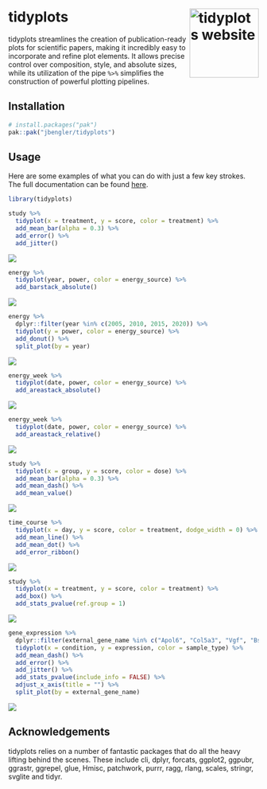 
<!-- README.md is generated from README.Rmd. Please edit that file -->

# tidyplots <a href="https://jbengler.github.io/tidyplots/"><img src="man/figures/logo.svg" align="right" height="139" alt="tidyplots website" /></a>

<!-- badges: start -->
<!-- badges: end -->

tidyplots streamlines the creation of publication-ready plots for
scientific papers, making it incredibly easy to incorporate and refine
plot elements. It allows precise control over composition, style, and
absolute sizes, while its utilization of the pipe `%>%` simplifies the
construction of powerful plotting pipelines.

## Installation

``` r
# install.packages("pak")
pak::pak("jbengler/tidyplots")
```

## Usage

Here are some examples of what you can do with just a few key strokes.
The full documentation can be found
[here](https://jbengler.github.io/tidyplots/).

``` r
library(tidyplots)

study %>% 
  tidyplot(x = treatment, y = score, color = treatment) %>% 
  add_mean_bar(alpha = 0.3) %>% 
  add_error() %>% 
  add_jitter()
```

<img src="man/figures/README-unnamed-chunk-2-1.png" style="display: block; margin: auto;" />

``` r
energy %>% 
  tidyplot(year, power, color = energy_source) %>% 
  add_barstack_absolute()
```

<img src="man/figures/README-unnamed-chunk-3-1.png" style="display: block; margin: auto;" />

``` r
energy %>% 
  dplyr::filter(year %in% c(2005, 2010, 2015, 2020)) %>% 
  tidyplot(y = power, color = energy_source) %>% 
  add_donut() %>% 
  split_plot(by = year)
```

<img src="man/figures/README-unnamed-chunk-4-1.png" style="display: block; margin: auto;" />

``` r
energy_week %>% 
  tidyplot(date, power, color = energy_source) %>% 
  add_areastack_absolute()
```

<img src="man/figures/README-unnamed-chunk-5-1.png" style="display: block; margin: auto;" />

``` r
energy_week %>% 
  tidyplot(date, power, color = energy_source) %>% 
  add_areastack_relative()
```

<img src="man/figures/README-unnamed-chunk-6-1.png" style="display: block; margin: auto;" />

``` r
study %>% 
  tidyplot(x = group, y = score, color = dose) %>% 
  add_mean_bar(alpha = 0.3) %>% 
  add_mean_dash() %>% 
  add_mean_value()
```

<img src="man/figures/README-unnamed-chunk-7-1.png" style="display: block; margin: auto;" />

``` r
time_course %>%
  tidyplot(x = day, y = score, color = treatment, dodge_width = 0) %>%
  add_mean_line() %>%
  add_mean_dot() %>%
  add_error_ribbon()
```

<img src="man/figures/README-unnamed-chunk-8-1.png" style="display: block; margin: auto;" />

``` r
study %>% 
  tidyplot(x = treatment, y = score, color = treatment) %>% 
  add_box() %>% 
  add_stats_pvalue(ref.group = 1)
```

<img src="man/figures/README-unnamed-chunk-9-1.png" style="display: block; margin: auto;" />

``` r
gene_expression %>% 
  dplyr::filter(external_gene_name %in% c("Apol6", "Col5a3", "Vgf", "Bsn")) %>% 
  tidyplot(x = condition, y = expression, color = sample_type) %>% 
  add_mean_dash() %>% 
  add_error() %>% 
  add_jitter() %>% 
  add_stats_pvalue(include_info = FALSE) %>% 
  adjust_x_axis(title = "") %>% 
  split_plot(by = external_gene_name)
```

<img src="man/figures/README-unnamed-chunk-10-1.png" style="display: block; margin: auto;" />

## Acknowledgements

tidyplots relies on a number of fantastic packages that do all the heavy
lifting behind the scenes. These include cli, dplyr, forcats, ggplot2,
ggpubr, ggrastr, ggrepel, glue, Hmisc, patchwork, purrr, ragg, rlang,
scales, stringr, svglite and tidyr.

